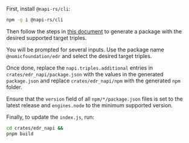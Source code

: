 First, install `@napi-rs/cli`:

```bash
npm -g i @napi-rs/cli
```

Then follow the steps in [this document](https://napi.rs/docs/introduction/simple-package) to generate a package with the desired supported target triples.

You will be prompted for several inputs. Use the package name `@nomicfoundation/edr` and select the desired target triples.

Once done, replace the `napi.triples.additional` entries in `crates/edr_napi/package.json` with the values in the generated `package.json` and replace `crates/edr_napi/npm` with the generated `npm` folder.

Ensure that the `version` field of all `npm/*/package.json` files is set to the latest release and `engines.node` to the minimum supported version.

Finally, to update the `index.js`, run:

```bash
cd crates/edr_napi &&
pnpm build
```

